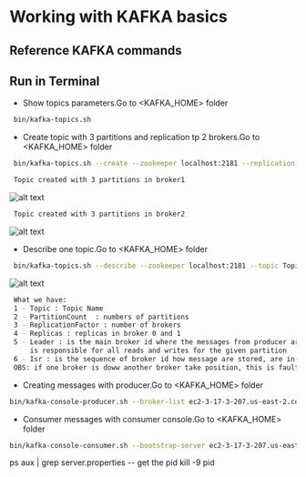 
# Working with KAFKA basics

## Reference KAFKA commands 
###  

## Run in Terminal

* Show topics parameters.Go to <KAFKA_HOME> folder
```bash
 bin/kafka-topics.sh
```

* Create topic with 3 partitions and replication tp 2 brokers.Go to <KAFKA_HOME> folder
```bash
 bin/kafka-topics.sh --create --zookeeper localhost:2181 --replication-factor 2 --partitions 3 --topic TopicTest
```
```bash
 Topic created with 3 partitions in broker1 
 ```
![alt text](https://achong.blob.core.windows.net/gitimages/topic_with_3_part_broker1.PNG)

```bash
 Topic created with 3 partitions in broker2
 ```
![alt text](https://achong.blob.core.windows.net/gitimages/topic_with_3_part_broker2.PNG)

* Describe one topic.Go to <KAFKA_HOME> folder
```bash
 bin/kafka-topics.sh --describe --zookeeper localhost:2181 --topic TopicTest
```
![alt text](https://achong.blob.core.windows.net/gitimages/describe_topic.PNG)
```bash
 What we have:
 1 - Topic : Topic Name
 2 - PartitionCount  : numbers of partitions
 3 - ReplicationFactor : number of brokers
 4 - Replicas : replicas in broker 0 and 1
 5 - Leader : is the main broker id where the messages from producer are stored first,
     is responsible for all reads and writes for the given partition
 6 - Isr : is the sequence of broker id how message are stored, are in-sync replicas
 OBS: if one broker is doww another broker take position, this is fault tolerance
```

* Creating messages with producer.Go to <KAFKA_HOME> folder
```bash
bin/kafka-console-producer.sh --broker-list ec2-3-17-3-207.us-east-2.compute.amazonaws.com:9092,ec2-3-17-3-207.us-east-2.compute.amazonaws.com:9093 --topic TopicTest
```



* Consumer messages with consumer console.Go to <KAFKA_HOME> folder
```bash
bin/kafka-console-consumer.sh --bootstrap-server ec2-3-17-3-207.us-east-2.compute.amazonaws.com:9092,ec2-3-17-3-207.us-east-2.compute.amazonaws.com:9093 --topic TopicTest --from-beginning
```


 ps aux | grep server.properties  -- get the pid 
 kill -9 pid

